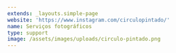 ```yaml
---
extends: _layouts.simple-page
website: 'https://www.instagram.com/circulopintado/'
name: Serviços fotográficos
type: support
image: /assets/images/uploads/circulo-pintado.png
---
```



